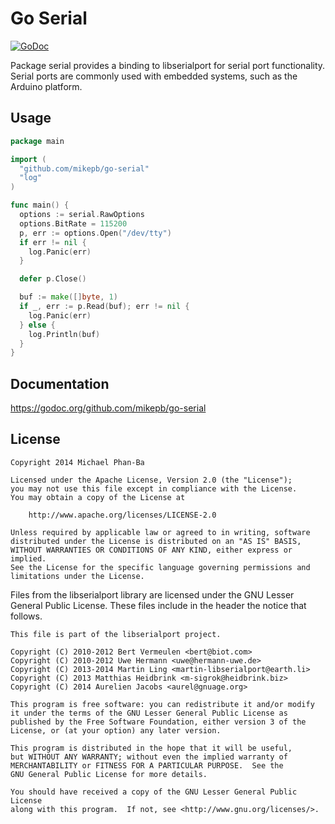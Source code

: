 # Go Serial

[![GoDoc](https://godoc.org/github.com/mikepb/go-serial?status.svg)](https://godoc.org/github.com/mikepb/go-serial)

Package serial provides a binding to libserialport for serial port
functionality. Serial ports are commonly used with embedded systems,
such as the Arduino platform.

## Usage

```go
package main

import (
  "github.com/mikepb/go-serial"
  "log"
)

func main() {
  options := serial.RawOptions
  options.BitRate = 115200
  p, err := options.Open("/dev/tty")
  if err != nil {
    log.Panic(err)
  }

  defer p.Close()

  buf := make([]byte, 1)
  if _, err := p.Read(buf); err != nil {
    log.Panic(err)
  } else {
    log.Println(buf)
  }
}
```

## Documentation

https://godoc.org/github.com/mikepb/go-serial


## License

    Copyright 2014 Michael Phan-Ba

    Licensed under the Apache License, Version 2.0 (the "License");
    you may not use this file except in compliance with the License.
    You may obtain a copy of the License at

        http://www.apache.org/licenses/LICENSE-2.0

    Unless required by applicable law or agreed to in writing, software
    distributed under the License is distributed on an "AS IS" BASIS,
    WITHOUT WARRANTIES OR CONDITIONS OF ANY KIND, either express or implied.
    See the License for the specific language governing permissions and
    limitations under the License.

Files from the libserialport library are licensed under the GNU Lesser General
Public License. These files include in the header the notice that follows.

    This file is part of the libserialport project.

    Copyright (C) 2010-2012 Bert Vermeulen <bert@biot.com>
    Copyright (C) 2010-2012 Uwe Hermann <uwe@hermann-uwe.de>
    Copyright (C) 2013-2014 Martin Ling <martin-libserialport@earth.li>
    Copyright (C) 2013 Matthias Heidbrink <m-sigrok@heidbrink.biz>
    Copyright (C) 2014 Aurelien Jacobs <aurel@gnuage.org>

    This program is free software: you can redistribute it and/or modify
    it under the terms of the GNU Lesser General Public License as
    published by the Free Software Foundation, either version 3 of the
    License, or (at your option) any later version.

    This program is distributed in the hope that it will be useful,
    but WITHOUT ANY WARRANTY; without even the implied warranty of
    MERCHANTABILITY or FITNESS FOR A PARTICULAR PURPOSE.  See the
    GNU General Public License for more details.

    You should have received a copy of the GNU Lesser General Public License
    along with this program.  If not, see <http://www.gnu.org/licenses/>.
